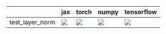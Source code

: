 |                 | jax                                                                                                                  | torch                                                                                                                                                   | numpy                                                                                                                                                   | tensorflow                                                                                                                                                                             |
|:----------------|:---------------------------------------------------------------------------------------------------------------------|:--------------------------------------------------------------------------------------------------------------------------------------------------------|:--------------------------------------------------------------------------------------------------------------------------------------------------------|:---------------------------------------------------------------------------------------------------------------------------------------------------------------------------------------|
| test_layer_norm | <a href="null" rel="noopener noreferrer" target="_blank"><img src=https://img.shields.io/badge/-success-success></a> | <a href="https://github.com/unifyai/ivy/actions/" rel="noopener noreferrer" target="_blank"><img src=https://img.shields.io/badge/-success-success></a> | <a href="https://github.com/unifyai/ivy/actions/" rel="noopener noreferrer" target="_blank"><img src=https://img.shields.io/badge/-success-success></a> | <a href="https://github.com/unifyai/ivy/actions/runs/4334925510/jobs/7569145855" rel="noopener noreferrer" target="_blank"><img src=https://img.shields.io/badge/-success-success></a> |